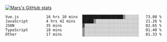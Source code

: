 [![Mars's GitHub stats](https://github-readme-stats.vercel.app/api?username=unbrain)](https://github.com/unbrain/github-readme-stats)

<!--START_SECTION:waka-->

```text
Vue.js            16 hrs 10 mins  ██████████████████▒░░░░░░   73.08 %
JavaScript        4 hrs 42 mins   █████▒░░░░░░░░░░░░░░░░░░░   21.26 %
JSON              35 mins         ▓░░░░░░░░░░░░░░░░░░░░░░░░   02.65 %
TypeScript        18 mins         ▒░░░░░░░░░░░░░░░░░░░░░░░░   01.40 %
Other             17 mins         ▒░░░░░░░░░░░░░░░░░░░░░░░░   01.33 %
```

<!--END_SECTION:waka-->
